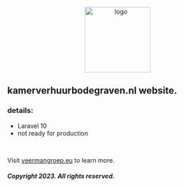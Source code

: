 <p style='text-align: center'><a href="https://veermangroep.eu" target="_blank"><img src="https://veermangroep.eu/img/veerman_logo.png" width="150" alt='logo'></a></p>

## kamerverhuurbodegraven.nl website.


### details:
* Laravel 10
* not ready for production

<br> 

Visit [veermangroep.eu](https://veermangroep.eu/) to learn more.
<br>

##### Copyright 2023. All rights reserved.
